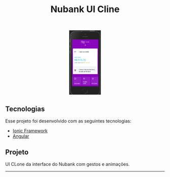 <h1 align="center">
    Nubank UI Cline
</h1>

<br>

<p align="center">
  <img alt="Frontend" src=".github/screen.gif" width="20%">
</p>

## Tecnologias
Esse projeto foi desenvolvido com as seguintes tecnologias:

- [Ionic Framework](https://ionicframework.com/ "Ionic")
- [Angular](https://angular.io/ "Angular")

## Projeto

UI CLone da interface do Nubank com gestos e animações.



---
